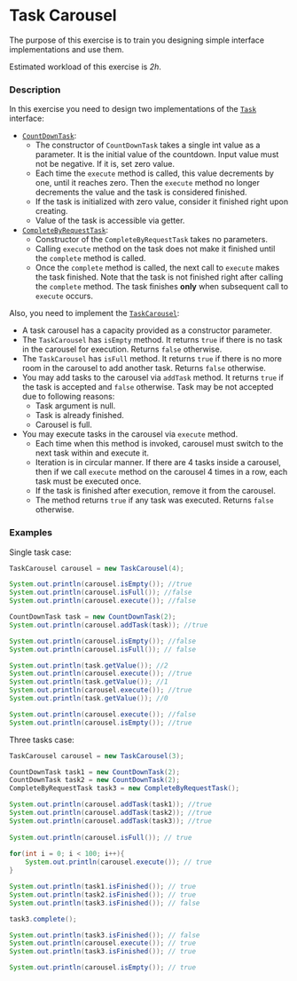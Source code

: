 # Task Carousel

The purpose of this exercise is to train you designing simple interface implementations and use them.

Estimated workload of this exercise is _2h_.

### Description

In this exercise you need to design two implementations of the [`Task`](src/main/java/com/epam/training/student_Sergei_Bespalov/Task.java) interface:
- [`CountDownTask`](src/main/java/com/epam/training/student_Sergei_Bespalov/CountDownTask.java):
  - The constructor of `CountDownTask` takes a single int value as a parameter.
    It is the initial value of the countdown.
    Input value must not be negative. If it is, set zero value.
  - Each time the `execute` method is called, this value decrements by one, until it reaches zero.
    Then the `execute` method no longer decrements the value and the task is considered finished.
  - If the task is initialized with zero value, consider it finished right upon creating.
  - Value of the task is accessible via getter.
- [`CompleteByRequestTask`](src/main/java/com/epam/training/student_Sergei_Bespalov/CompleteByRequestTask.java):
  - Constructor of the `CompleteByRequestTask` takes no parameters.
  - Calling `execute` method on the task does not make it finished until the `complete` method is called.
  - Once the `complete` method is called, the next call to `execute` makes the task finished.
    Note that the task is not finished right after calling the `complete` method.
    The task finishes **only** when subsequent call to `execute` occurs.

Also, you need to implement the [`TaskCarousel`](src/main/java/com/epam/training/student_Sergei_Bespalov/TaskCarousel.java):
- A task carousel has a capacity provided as a constructor parameter.
- The `TaskCarousel` has `isEmpty` method.
  It returns `true` if there is no task in the carousel for execution.
  Returns `false` otherwise.
- The `TaskCarousel` has `isFull` method. 
  It returns `true` if there is no more room in the carousel to add another task.
  Returns `false` otherwise.
- You may add tasks to the carousel via `addTask` method. It returns `true` if the task is accepted and `false` otherwise. 
  Task may be not accepted due to following reasons:
  - Task argument is null.
  - Task is already finished.
  - Carousel is full.
- You may execute tasks in the carousel via `execute` method.
  - Each time when this method is invoked, carousel must switch to the next task within and execute it.
  - Iteration is in circular manner.
    If there are 4 tasks inside a carousel, 
    then if we call `execute` method on the carousel 4 times in a row,
    each task must be executed once.
  - If the task is finished after execution, remove it from the carousel.
  - The method returns `true` if any task was executed. Returns `false` otherwise.

### Examples

Single task case:
```java
TaskCarousel carousel = new TaskCarousel(4);

System.out.println(carousel.isEmpty()); //true
System.out.println(carousel.isFull()); //false
System.out.println(carousel.execute()); //false

CountDownTask task = new CountDownTask(2);
System.out.println(carousel.addTask(task)); //true

System.out.println(carousel.isEmpty()); //false
System.out.println(carousel.isFull()); // false

System.out.println(task.getValue()); //2
System.out.println(carousel.execute()); //true
System.out.println(task.getValue()); //1
System.out.println(carousel.execute()); //true 
System.out.println(task.getValue()); //0

System.out.println(carousel.execute()); //false
System.out.println(carousel.isEmpty()); //true
```

Three tasks case:
```java
TaskCarousel carousel = new TaskCarousel(3);

CountDownTask task1 = new CountDownTask(2);
CountDownTask task2 = new CountDownTask(2);
CompleteByRequestTask task3 = new CompleteByRequestTask();

System.out.println(carousel.addTask(task1)); //true
System.out.println(carousel.addTask(task2)); //true
System.out.println(carousel.addTask(task3)); //true
        
System.out.println(carousel.isFull()); // true
        
for(int i = 0; i < 100; i++){
    System.out.println(carousel.execute()); // true
}

System.out.println(task1.isFinished()); // true
System.out.println(task2.isFinished()); // true
System.out.println(task3.isFinished()); // false

task3.complete();

System.out.println(task3.isFinished()); // false
System.out.println(carousel.execute()); // true
System.out.println(task3.isFinished()); // true

System.out.println(carousel.isEmpty()); // true
```